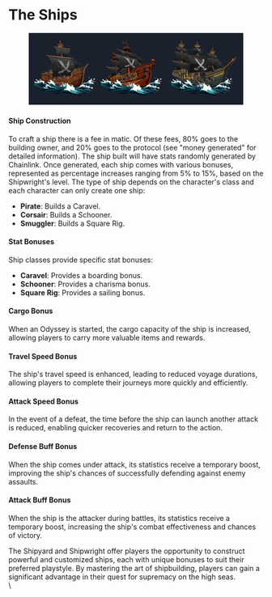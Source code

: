 # The Ships

<figure><img src="../../.gitbook/assets/SHIPS.png" alt=""><figcaption></figcaption></figure>

#### Ship Construction

To craft a ship there is a fee in matic. Of these fees, 80% goes to the building owner, and 20% goes to the protocol (see "money generated" for detailed information). The ship built will have stats randomly generated by Chainlink. Once generated, each ship comes with various bonuses, represented as percentage increases ranging from 5% to 15%, based on the Shipwright's level. The type of ship depends on the character's class and each character can only create one ship:&#x20;

* **Pirate**: Builds a Caravel.
* **Corsair**: Builds a Schooner.
* **Smuggler**: Builds a Square Rig.



#### Stat Bonuses

Ship classes provide specific stat bonuses:

* **Caravel**: Provides a boarding bonus.
* **Schooner**: Provides a charisma bonus.
* **Square Rig**: Provides a sailing bonus.

####

#### Cargo Bonus

When an Odyssey is started, the cargo capacity of the ship is increased, allowing players to carry more valuable items and rewards.

#### Travel Speed Bonus

The ship's travel speed is enhanced, leading to reduced voyage durations, allowing players to complete their journeys more quickly and efficiently.

#### Attack Speed Bonus

In the event of a defeat, the time before the ship can launch another attack is reduced, enabling quicker recoveries and return to the action.

#### Defense Buff Bonus

When the ship comes under attack, its statistics receive a temporary boost, improving the ship's chances of successfully defending against enemy assaults.

#### Attack Buff Bonus

When the ship is the attacker during battles, its statistics receive a temporary boost, increasing the ship's combat effectiveness and chances of victory.

The Shipyard and Shipwright offer players the opportunity to construct powerful and customized ships, each with unique bonuses to suit their preferred playstyle. By mastering the art of shipbuilding, players can gain a significant advantage in their quest for supremacy on the high seas.\
\


